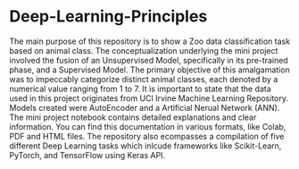 # Deep-Learning-Principles
The main purpose of this repository is to show a Zoo data classification task based on animal class. The conceptualization underlying the mini project involved the fusion of an Unsupervised Model, specifically in its pre-trained phase, and a Supervised Model. The primary objective of this amalgamation was to impeccably categorize distinct animal classes, each denoted by a numerical value ranging from 1 to 7. It is important to state that the data used in this project originates from UCI Irvine Machine Learning Repository. Models created were AutoEncoder and a Artificial Nerual Network (ANN). The mini project notebook contains detailed explanations and clear information. You can find this documentation in various formats, like Colab, PDF and HTML files. The repository also ecompasses a compilation of five different Deep Learning tasks which inlcude frameworks like Scikit-Learn, PyTorch, and TensorFlow using Keras API.
